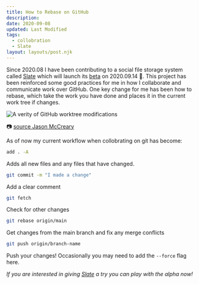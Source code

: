 ```yaml
---
title: How to Rebase on GitHub
description:
date: 2020-09-08
updated: Last Modified
tags:
  - collobration
  - Slate
layout: layouts/post.njk
---
```


Since 2020.08 I have been contributing to a social file storage system called [Slate](https://slate.host) which will launch its [beta](https://www.producthunt.com/posts/slate-f195dcdd-18e2-4dc2-8c70-45208ccbb862) on 2020.09.14 🎉. This project has been reinforced some good practices for me in how I collaborate and communicate work over GitHub. One key change for me has been how to rebase, which take the work you have done and places it in the current work tree if changes.

![A verity of GitHub worktree modifications](https://res.cloudinary.com/practicaldev/image/fetch/s--BTsRd9V4--/c_limit%2Cf_auto%2Cfl_progressive%2Cq_auto%2Cw_880/https://jason.pureconcepts.net/images/tree-progressing-git-rebase.webp)

📷 [source Jason McCreary](https://dev.to/gonedark)

As of now my current workflow when collobrating on git has become:

```bash
add . -A
```

Adds all new files and any files that have changed.

```bash
git commit -m "I made a change"
```

Add a clear comment

```bash
git fetch
```

Check for other changes

```bash
git rebase origin/main
```

Get changes from the main branch and fix any merge conflicts

```bash
git push origin/branch-name
```

Push your changes! Occasionally you may need to add the `--force` flag here.

_If you are interested in giving [Slate](https://slate.host) a try you can play with the alpha now!_
